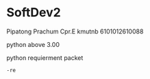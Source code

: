 # SoftDev2

Pipatong Prachum Cpr.E kmutnb 6101012610088

python above 3.00 

python requierment packet 

    -re 
    
    
